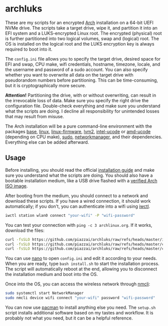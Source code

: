 # archluks

These are my scripts for an encrypted [Arch](https://www.archlinux.org) installation on a 64-bit UEFI NVMe drive. The scripts take a target drive, wipe it, and partition it into an EFI system and a LUKS-encrypted Linux root. The encrypted (physical) root is further partitioned into two logical volumes, swap and (logical) root. The OS is installed on the logical root and the LUKS encryption key is always required to boot into it.

The `config.ini` file allows you to specify the target drive, desired space for EFI and swap, CPU make, wifi credentials, hostname, timezone, locale, and the username and password of a sudo account. You can also specify whether you want to overwrite all data on the target drive with pseudorandom numbers before partitioning. This can be time-consuming, but it is cryptographically more secure.

**Attention!** Partitioning the drive, with or without overwriting, can result in the irrevocable loss of data. Make sure you specify the right drive the configuration file. Double-check everything and make sure you understand what the scripts are doing. I decline all responsibility for unintended losses that may result from misuse.

The Arch installation will be a pure command-line environment with the packages [base](https://archlinux.org/packages/core/any/base/), [linux](https://archlinux.org/packages/core/x86_64/linux/), [linux-firmware](https://archlinux.org/packages/core/any/linux-firmware/), [lvm2](https://archlinux.org/packages/core/x86_64/lvm2/), [intel-ucode](https://archlinux.org/packages/extra/any/intel-ucode/) or [amd-ucode](https://archlinux.org/packages/core/any/amd-ucode/) (depending on CPU make), [sudo](https://archlinux.org/packages/core/x86_64/sudo/), [networkmanager](https://archlinux.org/packages/extra/x86_64/networkmanager/), and their dependencies. Everything else can be added afterward.

## Usage

Before installing, you should read the official [installation guide](https://wiki.archlinux.org/title/Installation_guide) and make sure you understand what the scripts are doing. You should also have a bootable installation medium, like a USB drive flashed with a [verified Arch ISO image](https://archlinux.org/download/).

After booting from the medium, you should connect to a network and download these scripts. If you have a wired connection, it should work automatically; if you don't, you can authenticate into a wifi using [iwctl](https://man.archlinux.org/man/iwctl).

```sh
iwctl station wlan0 connect "your-wifi" -P "wifi-password"
```

You can test your connection with `ping -c 3 archlinux.org`. If it works, download the files:

```sh
curl -fsSLO https://github.com/piazzai/archluks/raw/refs/heads/master/install.sh
curl -fsSLO https://github.com/piazzai/archluks/raw/refs/heads/master/chroot.sh
curl -fsSLO https://github.com/piazzai/archluks/raw/refs/heads/master/config.ini
```

You can use [nano](https://man.archlinux.org/man/nano) to open `config.ini` and edit it according to your needs. When you are ready, type `bash install.sh` to start the installation process. The script will automatically reboot at the end, allowing you to disconnect the installation medium and boot into the OS.

Once into the OS, you can access the wireless network through [nmcli](https://man.archlinux.org/man/nmcli):

```sh
sudo systemctl start NetworkManager
sudo nmcli device wifi connect "your-wifi" password "wifi-password"
```

You can now use [pacman](https://man.archlinux.org/man/pacman) to install anything else you need. The `setup.sh` script installs additional software based on my tastes and workflow. It is probably not what you need, but it can be a helpful reference.
